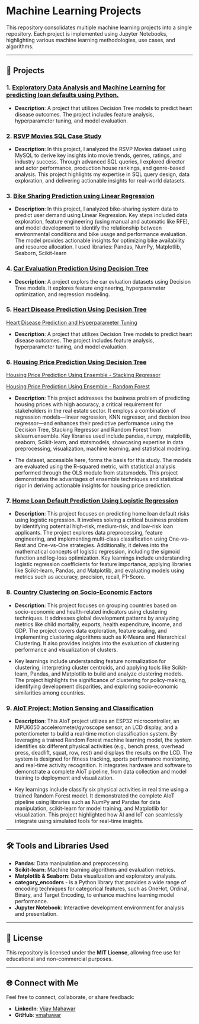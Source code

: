# Machine Learning Projects

This repository consolidates multiple machine learning projects into a single repository. Each project is implemented using Jupyter Notebooks, highlighting various machine learning methodologies, use cases, and algorithms.

---

## 📂 Projects

### 1. [Exploratory Data Analysis and Machine Learning for predicting loan defaults using Python.](./credit-loan-default-eda/)
- **Description**: A project that utilizes Decision Tree models to predict heart disease outcomes. The project includes feature analysis, hyperparameter tuning, and model evaluation.

### 2. [RSVP Movies SQL Case Study](./rsvp-movies-sql-case-study/)
- **Description**: In this project, I analyzed the RSVP Movies dataset using MySQL to derive key insights into movie trends, genres, ratings, and industry success. Through advanced SQL queries, I explored director and actor performance, production house rankings, and genre-based analysis. This project highlights my expertise in SQL query design, data exploration, and delivering actionable insights for real-world datasets.

### 3. [Bike Sharing Prediction using Linear Regression](./bike-sharing-linear-regression/)
- **Description**: In this project, I analyzed bike-sharing system data to predict user demand using Linear Regression. Key steps included data exploration, feature engineering (using manual and automatic like RFE), and model development to identify the relationship between environmental conditions and bike usage and performance evaluation. The model provides actionable insights for optimizing bike availability and resource allocation. I used libraries: Pandas, NumPy, Matplotlib, Seaborn, Scikit-learn

### 4. [Car Evaluation Prediction Using Decision Tree](./car-evaluation-prediction-dt/)
- **Description**: A project explors the car evluation datasets using Decision Tree models. It explores feature engineering, hyperparameter optimization, and regression modeling.

### 5. [Heart Disease Prediction Using Decision Tree](./heart-disease-prediction-dt/)

[Heart Disease Prediction and Hyperparameter Tuning](./heart-disease-prediction-dt-hyperparameter-tuning/)
- **Description**: A project that utilizes Decision Tree models to predict heart disease outcomes. The project includes feature analysis, hyperparameter tuning, and model evaluation.

### 6. [Housing Price Prediction Using Decision Tree](./housing-price-prediction-dt/)

[Housing Price Prediction Using Ensemble - Stacking Regressor](./housing-price-prediction-ensemble/)

[Housing Price Prediction Using Ensemble - Random Forest](./housing-price-prediction-random-forest/)
- **Description**: This project addresses the business problem of predicting housing prices with high accuracy, a critical requirement for stakeholders in the real estate sector. It employs a combination of regression models—linear regression, KNN regressor, and decision tree regressor—and enhances their predictive performance using the Decision Tree, Stacking Regressor and Random Forest from sklearn.ensemble. Key libraries used include pandas, numpy, matplotlib, seaborn, Scikit-learn, and statsmodels, showcasing expertise in data preprocessing, visualization, machine learning, and statistical modeling.

- The dataset, accessible here, forms the basis for this study. The models are evaluated using the R-squared metric, with statistical analysis performed through the OLS module from statsmodels. This project demonstrates the advantages of ensemble techniques and statistical rigor in deriving actionable insights for housing price prediction.

### 7. [Home Loan Default Prediction Using Logistic Regression](./home-loan-default-prediction-logistic-regression/)
- **Description**: This project focuses on predicting home loan default risks using logistic regression. It involves solving a critical business problem by identifying potential high-risk, medium-risk, and low-risk loan applicants. The project explores data preprocessing, feature engineering, and implementing multi-class classification using One-vs-Rest and One-vs-One strategies. Additionally, it delves into the mathematical concepts of logistic regression, including the sigmoid function and log-loss optimization. Key learnings include understanding logistic regression coefficients for feature importance, applying libraries like Scikit-learn, Pandas, and Matplotlib, and evaluating models using metrics such as accuracy, precision, recall, F1-Score.

### 8. [Country Clustering on Socio-Economic Factors](./country-clustering-on-socio-economic-factor/)

- **Description**: This project focuses on grouping countries based on socio-economic and health-related indicators using clustering techniques. It addresses global development patterns by analyzing metrics like child mortality, exports, health expenditure, income, and GDP. The project covers data exploration, feature scaling, and implementing clustering algorithms such as K-Means and Hierarchical Clustering. It also provides insights into the evaluation of clustering performance and visualization of clusters. 

- Key learnings include understanding feature normalization for clustering, interpreting cluster centroids, and applying tools like Scikit-learn, Pandas, and Matplotlib to build and analyze clustering models. The project highlights the significance of clustering for policy-making, identifying development disparities, and exploring socio-economic similarities among countries.

### 9. [AIoT Project: Motion Sensing and Classification](./motion_sensing_AI/)

- **Description**: This AIoT project utilizes an ESP32 microcontroller, an MPU6050 accelerometer/gyroscope sensor, an LCD display, and a potentiometer to build a real-time motion classification system. By leveraging a trained Random Forest machine learning model, the system identifies six different physical activities (e.g., bench press, overhead press, deadlift, squat, row, rest) and displays the results on the LCD. The system is designed for fitness tracking, sports performance monitoring, and real-time activity recognition. It integrates hardware and software to demonstrate a complete AIoT pipeline, from data collection and model training to deployment and visualization.

- Key learnings include classify six physical activities in real time using a trained Random Forest model. It demonstrated the complete AIoT pipeline using libraries such as NumPy and Pandas for data manipulation, scikit-learn for model training, and Matplotlib for visualization. This project highlighted how AI and IoT can seamlessly integrate using simulated tools for real-time insights.

---

## 🛠️ Tools and Libraries Used

- **Pandas**: Data manipulation and preprocessing.
- **Scikit-learn**: Machine learning algorithms and evaluation metrics.
- **Matplotlib & Seaborn**: Data visualization and exploratory analysis.
- **category_encoders** - is a Python library that provides a wide range of encoding techniques for categorical features, such as OneHot, Ordinal, Binary, and Target Encoding, to enhance machine learning model performance.
- **Jupyter Notebook**: Interactive development environment for analysis and presentation.

---

## 📜 License

This repository is licensed under the **MIT License**, allowing free use for educational and non-commercial purposes.

---

## 🌐 Connect with Me

Feel free to connect, collaborate, or share feedback:

- **LinkedIn**: [Vijay Mahawar](https://www.linkedin.com/in/vijay-mahawar)
- **GitHub**: [vmahawar](https://github.com/vmahawar)
